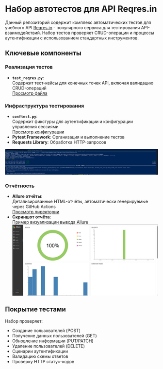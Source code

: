 # Набор автотестов для API Reqres.in

Данный репозиторий содержит комплекс автоматических тестов для учебного API [Reqres.in](https://reqres.in) - популярного сервиса для тестирования API-взаимодействий. Набор тестов проверяет CRUD-операции и процессы аутентификации с использованием стандартных инструментов.

## Ключевые компоненты

### Реализация тестов
- **`test_reqres.py`**:  
  Содержит тест-кейсы для конечных точек API, включая валидацию CRUD-операций  
  [Просмотр файла](https://github.com/Ewerall/QA-Portfolio/blob/main/Auto-testing/API-Tests/test_reqres.py)

### Инфраструктура тестирования
- **`conftest.py`**:  
  Содержит фикстуры для аутентификации и конфигурации управления сессиями  
  [Просмотр конфигурации](https://github.com/Ewerall/QA-Portfolio/blob/main/Auto-testing/API-Tests/conftest.py)
- **Pytest Framework**: Организация и выполнение тестов
- **Requests Library**: Обработка HTTP-запросов

![crud_test.png](https://github.com/Ewerall/QA-Portfolio/blob/main/Auto-testing/API-Tests/crud_test.png "crud_test.png")

### Отчётность
- **Allure отчёты**:  
  Детализированные HTML-отчёты, автоматически генерируемые через GitHub Actions  
  [Просмотр директории](https://github.com/Ewerall/QA-Portfolio/tree/main/Auto-testing/API-Tests/allure)
- **Скриншот отчёта**:  
  Пример визуализации вывода Allure  
  ![Allure Report](https://github.com/Ewerall/QA-Portfolio/blob/main/Auto-testing/API-Tests/allure_report.png)

## Покрытие тестами
Набор проверяет:
- Создание пользователей (POST)
- Получение данных пользователей (GET)
- Обновление информации (PUT/PATCH)
- Удаление пользователей (DELETE)
- Сценарии аутентификации
- Валидацию схемы ответов
- Проверку HTTP статус-кодов
